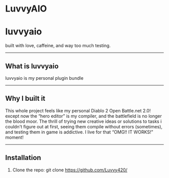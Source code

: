 # LuvvyAIO

# luvvyaio  
built with love, caffeine, and way too much testing.

---

## What is luvvyaio  
luvvyaio is my personal plugin bundle

---

## Why I built it  
This whole project feels like my personal Diablo 2 Open Battle.net 2.0! except now the “hero editor” is my compiler, and the battlefield is no longer the blood moor. The thrill of trying new creative ideas or solutions to tasks i couldn't figure out at first, seeing them compile without errors (sometimes), and testing them in game is addictive. I live for that “OMG!! IT WORKS!” moment! 

---

## Installation  
1. Clone the repo:
git clone https://github.com/Luvvy420/
